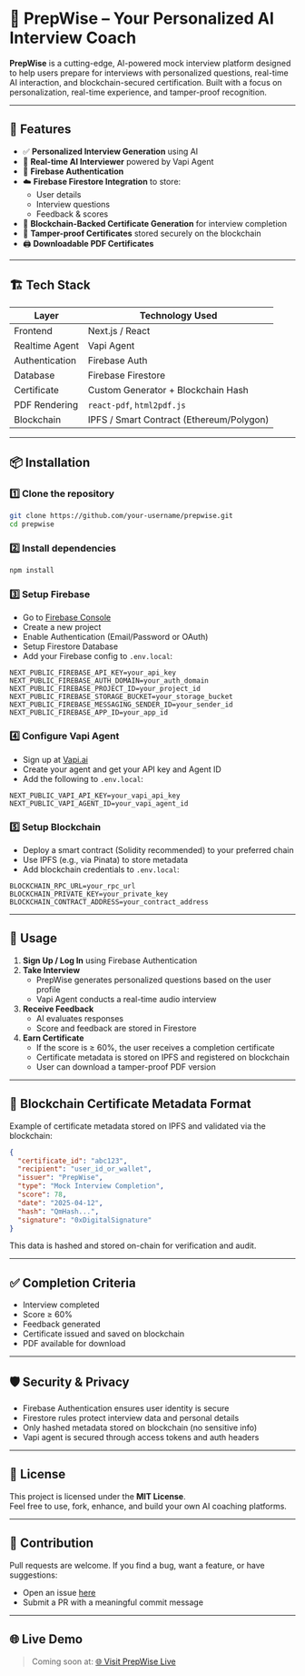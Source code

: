 # 🚀 PrepWise – Your Personalized AI Interview Coach

**PrepWise** is a cutting-edge, AI-powered mock interview platform designed to help users prepare for interviews with personalized questions, real-time AI interaction, and blockchain-secured certification. Built with a focus on personalization, real-time experience, and tamper-proof recognition.

---

## 🧠 Features

- ✅ **Personalized Interview Generation** using AI  
- 🤖 **Real-time AI Interviewer** powered by Vapi Agent  
- 🔐 **Firebase Authentication**  
- ☁️ **Firebase Firestore Integration** to store:
  - User details
  - Interview questions
  - Feedback & scores
- 📜 **Blockchain-Backed Certificate Generation** for interview completion  
- 🧾 **Tamper-proof Certificates** stored securely on the blockchain  
- 🖨️ **Downloadable PDF Certificates**  

---

## 🏗️ Tech Stack

| Layer           | Technology Used                    |
|----------------|-------------------------------------|
| Frontend        | Next.js / React                    |
| Realtime Agent  | Vapi Agent                         |
| Authentication  | Firebase Auth                      |
| Database        | Firebase Firestore                 |
| Certificate     | Custom Generator + Blockchain Hash |
| PDF Rendering   | `react-pdf`, `html2pdf.js`         |
| Blockchain      | IPFS / Smart Contract (Ethereum/Polygon) |

---

## 📦 Installation

### 1️⃣ Clone the repository

```bash
git clone https://github.com/your-username/prepwise.git
cd prepwise
```

### 2️⃣ Install dependencies

```bash
npm install
```

### 3️⃣ Setup Firebase

- Go to [Firebase Console](https://console.firebase.google.com/)
- Create a new project
- Enable Authentication (Email/Password or OAuth)
- Setup Firestore Database
- Add your Firebase config to `.env.local`:

```env
NEXT_PUBLIC_FIREBASE_API_KEY=your_api_key
NEXT_PUBLIC_FIREBASE_AUTH_DOMAIN=your_auth_domain
NEXT_PUBLIC_FIREBASE_PROJECT_ID=your_project_id
NEXT_PUBLIC_FIREBASE_STORAGE_BUCKET=your_storage_bucket
NEXT_PUBLIC_FIREBASE_MESSAGING_SENDER_ID=your_sender_id
NEXT_PUBLIC_FIREBASE_APP_ID=your_app_id
```

### 4️⃣ Configure Vapi Agent

- Sign up at [Vapi.ai](https://vapi.ai/)
- Create your agent and get your API key and Agent ID
- Add the following to `.env.local`:

```env
NEXT_PUBLIC_VAPI_API_KEY=your_vapi_api_key
NEXT_PUBLIC_VAPI_AGENT_ID=your_vapi_agent_id
```

### 5️⃣ Setup Blockchain

- Deploy a smart contract (Solidity recommended) to your preferred chain
- Use IPFS (e.g., via Pinata) to store metadata
- Add blockchain credentials to `.env.local`:

```env
BLOCKCHAIN_RPC_URL=your_rpc_url
BLOCKCHAIN_PRIVATE_KEY=your_private_key
BLOCKCHAIN_CONTRACT_ADDRESS=your_contract_address
```

---

## 🚀 Usage

1. **Sign Up / Log In** using Firebase Authentication  
2. **Take Interview**
   - PrepWise generates personalized questions based on the user profile
   - Vapi Agent conducts a real-time audio interview
3. **Receive Feedback**
   - AI evaluates responses
   - Score and feedback are stored in Firestore
4. **Earn Certificate**
   - If the score is ≥ 60%, the user receives a completion certificate
   - Certificate metadata is stored on IPFS and registered on blockchain
   - User can download a tamper-proof PDF version

---


## 🔐 Blockchain Certificate Metadata Format

Example of certificate metadata stored on IPFS and validated via the blockchain:

```json
{
  "certificate_id": "abc123",
  "recipient": "user_id_or_wallet",
  "issuer": "PrepWise",
  "type": "Mock Interview Completion",
  "score": 78,
  "date": "2025-04-12",
  "hash": "QmHash...",
  "signature": "0xDigitalSignature"
}
```

This data is hashed and stored on-chain for verification and audit.

---

## ✅ Completion Criteria

- Interview completed  
- Score ≥ 60%  
- Feedback generated  
- Certificate issued and saved on blockchain  
- PDF available for download  

---

## 🛡️ Security & Privacy

- Firebase Authentication ensures user identity is secure  
- Firestore rules protect interview data and personal details  
- Only hashed metadata stored on blockchain (no sensitive info)  
- Vapi agent is secured through access tokens and auth headers  

---

## 📄 License

This project is licensed under the **MIT License**.  
Feel free to use, fork, enhance, and build your own AI coaching platforms.

---

## 🙌 Contribution

Pull requests are welcome. If you find a bug, want a feature, or have suggestions:

- Open an issue [here](https://github.com/your-username/prepwise/issues)  
- Submit a PR with a meaningful commit message

---

## 🌐 Live Demo

> Coming soon at: [🌐 Visit PrepWise Live](https://ai-mock-interviews-mu.vercel.app)


